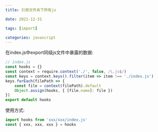 ```yaml
---
title: 引用文件夹下所有js

date: 2021-12-31

tags: [import]

categories: javascript
---
```


在index.js中export同级js文件中暴露的数据:

```javascript
// index.js 
const hooks = {}
const context = require.context('./', false, /\.js$/)
const keys = context.keys().filter(item => item !== './index.js')
keys.forEach(filePath => {
    const file = context(filePath).default
    Object.assign(hooks, { [file.name]: file })
})
export default hooks
```



使用方式:

``` javascript
import hooks from 'xxx/xxx/index.js' 
const { xxx, xxx, xxx } = hooks
```

